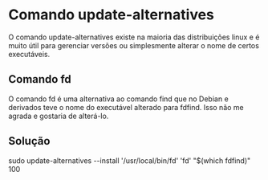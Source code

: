 # Comando update-alternatives

O comando update-alternatives existe na maioria das distribuições linux e é muito útil para gerenciar
versões ou simplesmente alterar o nome de certos executáveis.

## Comando fd

O comando fd é uma alternativa ao comando find que no Debian e derivados teve o nome do executável alterado
para fdfind. Isso não me agrada e gostaria de alterá-lo.

## Solução

sudo update-alternatives --install '/usr/local/bin/fd' 'fd' "$(which fdfind)" 100
